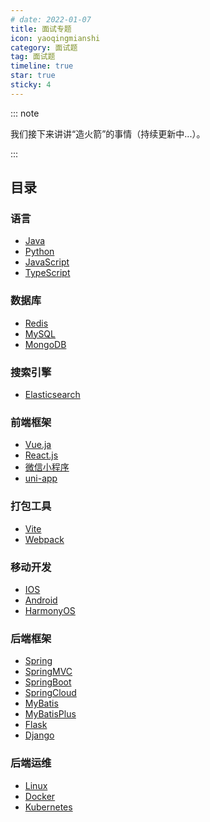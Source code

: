 ```yaml
---
# date: 2022-01-07
title: 面试专题
icon: yaoqingmianshi
category: 面试题
tag: 面试题
timeline: true
star: true
sticky: 4
---
```


::: note

我们接下来讲讲“造火箭”的事情（持续更新中...）。

:::

<!-- more -->

## 目录

### 语言

- [Java](/audition/java/README.md)
- [Python](/audition/python/README.md)
- [JavaScript](/audition/javascript/README.md)
- [TypeScript](/audition/typescript/README.md)

### 数据库

- [Redis](/audition/redis/README.md)
- [MySQL](/audition/mysql/README.md)
- [MongoDB](/audition/mongodb/README.md)

### 搜索引擎

- [Elasticsearch](/audition/elasticsearch/README.md)

### 前端框架

- [Vue.ja](/audition/vue/README.md)
- [React.js](/audition/react/README.md)
- [微信小程序](/audition/wechat/README.md)
- [uni-app](/audition/uni-app/README.md)

### 打包工具

- [Vite](/audition/vite/README.md)
- [Webpack](/audition/webpack/README.md)

### 移动开发

- [IOS](/audition/ios/README.md)
- [Android](/audition/android/README.md)
- [HarmonyOS](/audition/harmonyos/README.md)

### 后端框架

- [Spring](/audition/spring/README.md)
- [SpringMVC](/audition/spring/spring-mvc/README.md)
- [SpringBoot](/audition/spring/spring-boot/README.md)
- [SpringCloud](/audition/spring/spring-cloud/README.md)
- [MyBatis](/audition/my-batis/README.md)
- [MyBatisPlus](/audition/my-batis/my-batis-plus/README.md)
- [Flask](/audition/flask/README.md)
- [Django](/audition/django/README.md)

### 后端运维

- [Linux](/audition/linux/README.md)
- [Docker](/audition/docker/README.md)
- [Kubernetes](/audition/kubernetes/README.md)
